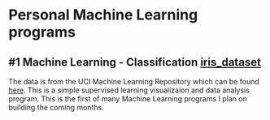 # Personal Machine Learning programs

## #1 Machine Learning - Classification [iris_dataset](../master/iris_dataset.py)

The data is from the UCI Machine Learning Repository which can be found [here](http://archive.ics.uci.edu/ml/datasets/Iris). This is a simple supervised learning visualizaion and data analysis program. This is the first of many Machine Learning programs I plan on building the coming months. 
